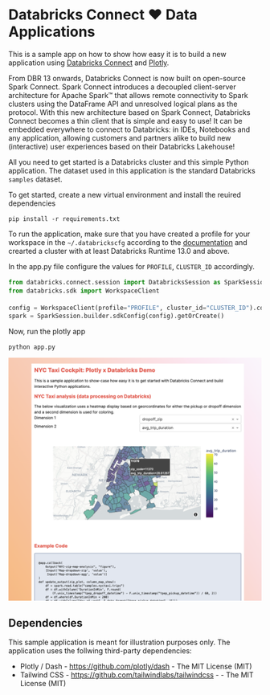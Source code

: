 # Databricks Connect ❤️ Data Applications

This is a sample app on how to show how easy it is to build a new application
using [Databricks Connect](https://docs.databricks.com/dev-tools/databricks-connect.html) 
and [Plotly](https://github.com/plotly/dash). 

From DBR 13 onwards, Databricks Connect is now built on open-source Spark Connect. 
Spark Connect introduces a decoupled client-server architecture for Apache Spark™ 
that allows remote connectivity to Spark clusters using the DataFrame API and 
unresolved logical plans as the protocol. With this new architecture based on 
Spark Connect, Databricks Connect becomes a thin client that is simple and easy 
to use! It can be embedded everywhere to connect to Databricks: in IDEs, Notebooks 
and any application, allowing customers and partners alike to build new (interactive) 
user experiences based on their Databricks Lakehouse!

All you need to get started is a Databricks cluster and this simple Python 
application. The dataset used in this application is the standard Databricks `samples` 
dataset.

To get started, create a new virtual environment and install the reuired
dependencies

```commandline
pip install -r requirements.txt
```

To run the application, make sure that you have created a profile for your
workspace in the `~/.databrickscfg` according to the [documentation](https://docs.databricks.com/dev-tools/auth.html#configuration-profiles)
and crearted a cluster with at least Databricks Runtime 13.0 and above.

In the app.py file configure the values for `PROFILE`, `CLUSTER_ID` accordingly.

```python
from databricks.connect.session import DatabricksSession as SparkSession
from databricks.sdk import WorkspaceClient

config = WorkspaceClient(profile="PROFILE", cluster_id="CLUSTER_ID").config
spark = SparkSession.builder.sdkConfig(config).getOrCreate()
```

Now, run the plotly app

```shell
python app.py
```

![Screenshot](img/SCR-20230405-et1.png)


## Dependencies

This sample application is meant for illustration purposes only. The
application uses the follwing third-party dependencies:

  * Plotly / Dash - https://github.com/plotly/dash - The MIT License (MIT)
  * Tailwind CSS - https://github.com/tailwindlabs/tailwindcss - - The MIT License (MIT)